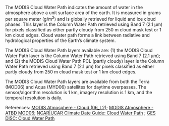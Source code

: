 The MODIS Cloud Water Path indicates the amount of water in the atmosphere above a unit surface area of the earth. It is measured in grams per square meter (g/m<sup>2</sup>) and is globally retrieved for liquid and ice cloud phases. This layer is the Column Water Path retrieved using Band 7 (2.1 μm) for pixels classified as either partly cloudy from 250 m cloud mask test or 1 km cloud edges. Cloud water path forms a link between radiative and hydrological properties of the Earth’s climate system.

The MODIS Cloud Water Path layers available are: (1) the MODIS Cloud Water Path layer is the Column Water Path retrieved using Band 7 (2.1 μm); and (2) the MODIS Cloud Water Path PCL (partly cloudy) layer is the Column Water Path retrieved using Band 7 (2.1 μm) for pixels classified as either partly cloudy from 250 m cloud mask test or 1 km cloud edges.

The MODIS Cloud Water Path layers are available from both the Terra (MOD06) and Aqua (MYD06) satellites for daytime overpasses. The sensor/algorithm resolution is 1 km, imagery resolution is 1 km, and the temporal resolution is daily.

References: [MODIS Atmosphere - Cloud (06_L2)](https://modis-atmos.gsfc.nasa.gov/products/cloud); [MODIS Atmosphere - ATBD MOD06](http://modis-atmos.gsfc.nasa.gov/_docs/MOD06_ATBD_2013_03_06.pdf); [NCAR|UCAR Climate Date Guide: Cloud Water Path](https://climatedataguide.ucar.edu/climate-data/liquid-water-path-overview)
; [GES DISC: Cloud Water Path](https://disc.gsfc.nasa.gov/information/glossary/581a48315fa71421a68e642d/cloud-water-path)
